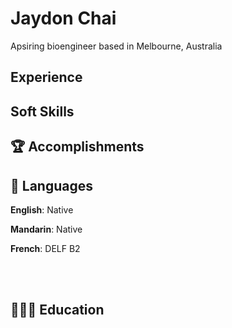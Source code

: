 # Jaydon Chai

Apsiring bioengineer based in Melbourne, Australia <br>

## Experience



## Soft Skills 



## 🏆 Accomplishments



## 💬 Languages

**English**: Native <br>

**Mandarin**: Native <br>

**French**: DELF B2 

<br><br>

## 👩🏼‍🎓 Education

